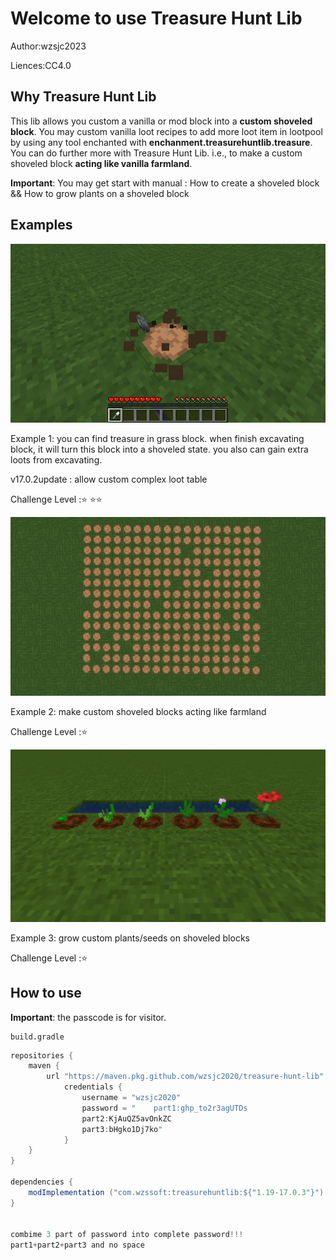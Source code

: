 # Welcome to use Treasure Hunt Lib

Author:wzsjc2023

Liences:CC4.0

## Why Treasure Hunt Lib

This lib allows you custom a vanilla or mod block into a **custom shoveled block**. You may custom vanilla loot recipes to add more loot item in lootpool by using any tool enchanted with **enchanment.treasurehuntlib.treasure**. You can do further more with Treasure Hunt Lib. i.e., to make a custom shoveled block **acting like vanilla farmland**.

**Important**: You may get start with manual : How to create a shoveled block && How to grow plants on a shoveled block



## Examples

![](img/custom_loot_table.gif)

Example 1: you can find treasure in grass block. when finish excavating block, it will turn this block into a shoveled state. you also can gain extra loots from excavating.

v17.0.2update : allow custom complex loot table

Challenge Level ::star: :star::star:



![](img/random_tick.gif)

Example 2: make custom shoveled blocks acting like farmland

Challenge Level ::star: 



![](img/grow_flowers.png)

Example 3: grow custom plants/seeds on shoveled blocks 

Challenge Level ::star: 



## How to use

**Important**: the passcode is for visitor.

```
build.gradle
```

```java
repositories {
	maven {
		url "https://maven.pkg.github.com/wzsjc2020/treasure-hunt-lib"
            credentials {
                username = "wzsjc2020"
                password = "	part1:ghp_to2r3agUTDs
				part2:KjAuQZ5avOnkZC
				part3:bHgko1Dj7ko"
            }
	}
}

dependencies {
	modImplementation ("com.wzssoft:treasurehuntlib:${"1.19-17.0.3"}")
}


combime 3 part of password into complete password!!!
part1+part2+part3 and no space

```





